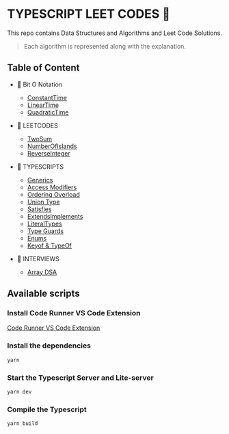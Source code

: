 # TYPESCRIPT LEET CODES 🚀

This repo contains Data Structures and Algorithms and Leet Code Solutions.

> Each algorithm is represented along with the explanation.

## Table of Content

- 🚀 Bit O Notation

  - [ConstantTime](https://github.com/thutasann/ts-leet/tree/main/src/BigO/ConstantTime/)
  - [LinearTime](https://github.com/thutasann/ts-leet/tree/main/src/BigO/LinearTime/)
  - [QuadraticTime](https://github.com/thutasann/ts-leet/tree/main/src/BigO/QuadraticTime/)

- 🚀 LEETCODES

  - [TwoSum](https://github.com/thutasann/ts-leet/tree/main/src/LeetCodes/TwoSum)
  - [NumberOfIslands](https://github.com/thutasann/ts-leet/tree/main/src/LeetCodes/NumberOfIslands)
  - [ReverseInteger](https://github.com/thutasann/ts-leet/tree/main/src/LeetCodes/ReverseInteger)

- 🚀 TYPESCRIPTS

  - [Generics](https://github.com/thutasann/ts-leet/tree/main/src/Typescript/Generics)
  - [Access Modifiers](https://github.com/thutasann/ts-leet/tree/main/src/Typescript/AccessModifiers.ts)
  - [Ordering Overload](https://github.com/thutasann/ts-leet/tree/main/src/Typescript/OrderingOverload.ts)
  - [Union Type](https://github.com/thutasann/ts-leet/tree/main/src/Typescript/UnionTypes.ts)
  - [Satisfies](https://github.com/thutasann/ts-leet/tree/main/src/Typescript/Satisfies.ts)
  - [ExtendsImplements](https://github.com/thutasann/ts-leet/tree/main/src/Typescript/ExtendsImplements.ts)
  - [LiteralTypes](https://github.com/thutasann/ts-leet/tree/main/src/Typescript/LiteralTypes.ts)
  - [Type Guards](https://github.com/thutasann/ts-leet/tree/main/src/Typescript/TypeGuards.ts)
  - [Enums](https://github.com/thutasann/ts-leet/tree/main/src/Typescript/Enums.ts)
  - [Keyof & TypeOf](https://github.com/thutasann/ts-leet/tree/main/src/Typescript/KeyOfTypeOf.ts)

- 🚀 INTERVIEWS

  - [Array DSA](https://github.com/thutasann/ts-leet/tree/main/src/Interviews/Arrays)

## Available scripts

### Install Code Runner VS Code Extension

[Code Runner VS Code Extension](https://marketplace.visualstudio.com/items?itemName=formulahendry.code-runner)

### Install the dependencies

```bash
yarn
```

### Start the Typescript Server and Lite-server

```bash
yarn dev
```

### Compile the Typescript

```bash
yarn build
```
